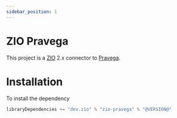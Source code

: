 ```yaml
---
sidebar_position: 1
---
```

# ZIO Pravega

This project is a [ZIO](https://zio.dev) 2.x connector to [Pravega](https://pravega.io).

# Installation

To install the dependency

```scala
libraryDependencies += "dev.zio" % "zio-pravega" % "@VERSION@"
```

